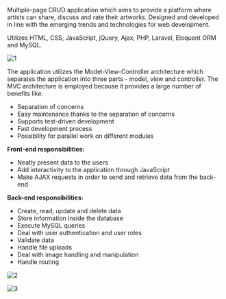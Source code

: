 Multiple-page CRUD application which aims to provide a platform where artists can share, discuss and rate their artworks. Designed and developed in line with the emerging trends and technologies for web development.

Utilizes HTML, CSS, JavaScript, jQuery, Ajax, PHP, Laravel, Eloquent ORM and MySQL.

![1](https://user-images.githubusercontent.com/16446652/93598800-e55a5f00-f9c5-11ea-96b4-5a24ff378ee0.png)

The application utilizes the Model-View-Controller architecture which separates the application into three parts - model, view and controller. The MVC architecture is employed because it provides a large number of benefits like:

* Separation of concerns
* Easy maintenance thanks to the separation of concerns
* Supports test-driven development
* Fast development process
* Possibility for parallel work on different modules

**Front-end responsibilities:**

* Neatly present data to the users
* Add interactivity to the application through JavaScript
* Make AJAX requests in order to send and retrieve data from the back-end

**Back-end responsibilities:**

* Create, read, update and delete data
* Store information inside the database
* Execute MySQL queries
* Deal with user authentication and user roles
* Validate data
* Handle file uploads
* Deal with image handling and manipulation
* Handle routing

![2](https://user-images.githubusercontent.com/16446652/93599744-459dd080-f9c7-11ea-9e4e-489cb4ee3af5.png)

![3](https://user-images.githubusercontent.com/16446652/93599828-623a0880-f9c7-11ea-8a6c-e8de6641c088.png)
